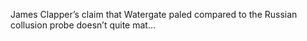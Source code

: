 

James Clapper’s claim that Watergate paled compared to the Russian collusion probe doesn’t quite mat…
